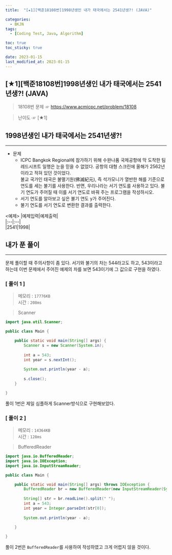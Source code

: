 ```yaml
---
title:  "[★1][백준18108번]1998년생인 내가 태국에서는 2541년생?! (JAVA)" 

categories:
  - BKJN
tags:
  - [Coding Test, Java, Algorithm]

toc: true
toc_sticky: true

date: 2023-01-15
last_modified_at: 2023-01-15
---
```

[★1][백준18108번]1998년생인 내가 태국에서는 2541년생?! (JAVA)
----
> 18108번 문제 ☞ <https://www.acmicpc.net/problem/18108>  

> 난이도 ☞ [★1]
  
## 1998년생인 내가 태국에서는 2541년생?!  
___  
- 문제
  - ICPC Bangkok Regional에 참가하기 위해 수완나품 국제공항에 막 도착한 팀 레드시프트 일행은 눈을 믿을 수 없었다. 공항의 대형 스크린에 올해가 2562년이라고 적혀 있던 것이었다. </br> 불교 국가인 태국은 불멸기원(佛滅紀元), 즉 석가모니가 열반한 해를 기준으로 연도를 세는 불기를 사용한다. 반면, 우리나라는 서기 연도를 사용하고 있다. 불기 연도가 주어질 때 이를 서기 연도로 바꿔 주는 프로그램을 작성하시오.
  - 서기 연도를 알아보고 싶은 불기 연도 y가 주어진다.
  - 불기 연도를 서기 연도로 변환한 결과를 출력한다.
  
<예제>
|예제입력|예제출력|  
|:--|:--|  
|2541|1998|

  
## 내가 푼 풀이
___  
문제 풀이할 때 주의사항이 좀 있다. 서기와 불기의 차는 544라고도 하고, 543이라고 하는데 이번 문제에서 주어진 예제의 차를 보면 543이기에 그 값으로 구현을 하였다.

### [ 풀이 1 ]  
>메모리 : `17776KB`  
>시간 : `208ms`  

> Scanner  
  
```java
import java.util.Scanner;

public class Main {

	public static void main(String[] args) {
		Scanner s = new Scanner(System.in);
		
		int a = 543;
		int year = s.nextInt();
		
		System.out.println(year - a);
		
		s.close();
	}

}
```
풀이 1번은 제일 심플하게 Scanner방식으로 구현해보았다.
### [ 풀이 2 ]  
>메모리 : `14364KB`  
>시간 : `128ms`  
  
> BufferedReader  
  
```java
import java.io.BufferedReader;
import java.io.IOException;
import java.io.InputStreamReader;

public class Main {

	public static void main(String[] args) throws IOException {
		BufferedReader br = new BufferedReader(new InputStreamReader(System.in));
		
		String[] str = br.readLine().split(" ");
		int a = 543;
		int year = Integer.parseInt(str[0]);
		
		System.out.println(year - a);
		
	}

}
```
풀이 2번은 `BufferedReader`를 사용하여 작성하였고 크게 어렵지 않을 것이다.
